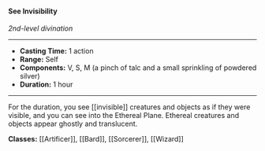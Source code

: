 #### See Invisibility
*2nd-level divination*
___
- **Casting Time:** 1 action
- **Range:** Self
- **Components:** V, S, M (a pinch of talc and a small sprinkling of powdered silver)
- **Duration:** 1 hour
---
For the duration, you see [[invisible]] creatures and objects as if they were visible, and you can see into the Ethereal Plane. Ethereal creatures and objects appear ghostly and translucent.

**Classes:** [[Artificer]], [[Bard]], [[Sorcerer]], [[Wizard]]